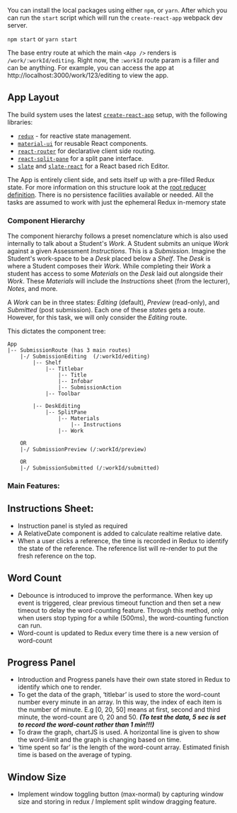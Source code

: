 You can install the local packages using either `npm`, or `yarn`. After which
you can run the `start` script which will run the `create-react-app` webpack
dev server.

`npm start` or `yarn start`

The base entry route at which the main `<App />` renders is
`/work/:workId/editing`. Right now, the `:workId` route param is a filler and
can be anything. For example, you can access the app at
http://localhost:3000/work/123/editing to view the app.

## App Layout

The build system uses the latest
[`create-react-app`](https://github.com/facebookincubator/create-react-app)
setup, with the following libraries:

- [`redux`](https://redux.js.org/) - for reactive state management.
- [`material-ui`](http://www.material-ui.com) for reusable React components.
- [`react-router`](https://github.com/ReactTraining/react-router) for declarative client side routing.
- [`react-split-pane`](https://github.com/tomkp/react-split-pane) for a split pane interface.
- [`slate`](https://docs.slatejs.org/) and [`slate-react`](https://docs.slatejs.org/slate-react/editor) for a React based rich Editor.

The App is entirely client side, and sets itself up with a pre-filled Redux
state. For more information on this structure look at the [root reducer
definition](/src/reducers/index.js). There is no persistence facilities
available or needed. All the tasks are assumed to work with just the ephemeral
Redux in-memory state 

### Component Hierarchy

The component hierarchy follows a preset nomenclature which is also used
internally to talk about a Student's *Work*. A Student submits an unique *Work*
against a given Assessment *Instructions*. This is a *Submission*. Imagine the
Student's work-space to be a *Desk* placed below a *Shelf*. The *Desk* is where
a Student composes their *Work*. While completing their *Work* a student has
access to some *Materials* on the *Desk* laid out alongside their *Work*. These
*Materials* will include the *Instructions* sheet (from the lecturer), *Notes*,
and more.

A *Work* can be in three states: *Editing* (default), *Preview* (read-only),
and *Submitted* (post submission). Each one of these *states* gets a
route. However, for this task, we will only consider the *Editing* route.

This dictates the component tree:

```
App
|-- SubmissionRoute (has 3 main routes)
    |-/ SubmissionEditing  (/:workId/editing)
        |-- Shelf
            |-- Titlebar
                |-- Title
                |-- Infobar
                |-- SubmissionAction
            |-- Toolbar

        |-- DeskEditing
            |-- SplitPane
                |-- Materials
                    |-- Instructions
                |-- Work

    OR
    |-/ SubmissionPreview (/:workId/preview)

    OR
    |-/ SubmissionSubmitted (/:workId/submitted)

```

### Main Features:
## Instructions Sheet: 
* Instruction panel is styled as required
* A  RelativeDate component is added to calculate realtime relative date.
* When a user clicks a reference, the time is recorded in Redux to identify the state of the reference. The reference list will re-render to put the fresh reference on the top.

## Word Count 
* Debounce is introduced to improve the performance. When key up event is triggered, clear previous timeout function and then set a new timeout to delay the word-counting feature. Through this method, only when users stop typing for a while (500ms), the word-counting function can run.
* Word-count  is updated to Redux every time there is a new version of word-count

## Progress Panel
* Introduction and Progress panels have their own state stored in Redux to identify which one to render.
* To get the data of the graph, ‘titlebar’ is used to store the word-count  number every minute in an array. In this way, the index of each item is the number of minute. E.g [0, 20, 50] means at first, second and third minute, the word-count are 0, 20 and 50. **_(To test the data, 5 sec is set to record the word-count rather than 1 min!!!)_**
* To draw the graph, chartJS is used. A horizontal line is given to show the word-limit and the graph is changing based on time. 
* ‘time spent so far’ is the length of the word-count array. Estimated finish time is based on the average of typing.

## Window Size
* Implement window toggling button (max-normal) by capturing window size and storing in redux / Implement split window dragging feature.
